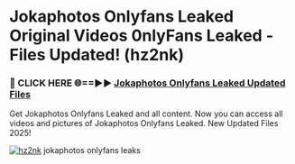 # Jokaphotos Onlyfans Leaked Original Videos 0nlyFans Leaked - Files Updated! (hz2nk)

<h3>🔴 CLICK HERE 🌐==►► <a href="https://tinyurl.com/2jnfzry5" rel="nofollow">Jokaphotos Onlyfans Leaked Updated Files</a></h3>

Get Jokaphotos Onlyfans Leaked and all content. Now you can access all videos and pictures of Jokaphotos Onlyfans Leaked. New Updated Files 2025!

[![hz2nk](https://i.imgur.com/GyGTBgg.gif)](https://tinyurl.com/2jnfzry5)
jokaphotos onlyfans leaks
